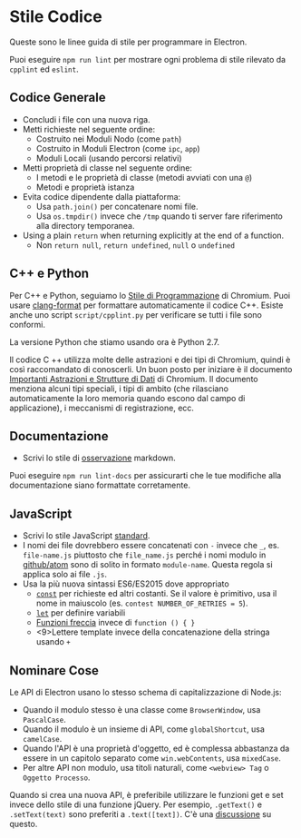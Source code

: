 # Stile Codice

Queste sono le linee guida di stile per programmare in Electron.

Puoi eseguire `npm run lint` per mostrare ogni problema di stile rilevato da `cpplint` ed `eslint`.

## Codice Generale

* Concludi i file con una nuova riga.
* Metti richieste nel seguente ordine:
  * Costruito nei Moduli Nodo (come `path`)
  * Costruito in Moduli Electron (come `ipc`, `app`)
  * Moduli Locali (usando percorsi relativi)
* Metti proprietà di classe nel seguente ordine:
  * I metodi e le proprietà di classe (metodi avviati con una `@`)
  * Metodi e proprietà istanza
* Evita codice dipendente dalla piattaforma:
  * Usa `path.join()` per concatenare nomi file.
  * Usa `os.tmpdir()` invece che `/tmp` quando ti server fare riferimento alla directory temporanea.
* Using a plain `return` when returning explicitly at the end of a function.
  * Non `return null`, `return undefined`, `null` o `undefined`

## C++ e Python

Per C++ e Python, seguiamo lo [Stile di Programmazione](https://www.chromium.org/developers/coding-style) di Chromium. Puoi usare [clang-format](clang-format.md) per formattare automaticamente il codice C++. Esiste anche uno script `script/cpplint.py` per verificare se tutti i file sono conformi.

La versione Python che stiamo usando ora è Python 2.7.

Il codice C ++ utilizza molte delle astrazioni e dei tipi di Chromium, quindi è così raccomandato di conoscerli. Un buon posto per iniziare è il documento [Importanti Astrazioni e Strutture di Dati](https://www.chromium.org/developers/coding-style/important-abstractions-and-data-structures) di Chromium. Il documento menziona alcuni tipi speciali, i tipi di ambito (che rilasciano automaticamente la loro memoria quando escono dal campo di applicazione), i meccanismi di registrazione, ecc.

## Documentazione

* Scrivi lo stile di [osservazione](https://github.com/remarkjs/remark) markdown.

Puoi eseguire `npm run lint-docs` per assicurarti che le tue modifiche alla documentazione siano formattate corretamente.

## JavaScript

* Scrivi lo stile JavaScript [standard](https://www.npmjs.com/package/standard).
* I nomi dei file dovrebbero essere concatenati con `-` invece che `_`, es. `file-name.js` piuttosto che `file_name.js` perché i nomi modulo in [github/atom](https://github.com/github/atom) sono di solito in formato `module-name`. Questa regola si applica solo ai file `.js`.
* Usa la più nuova sintassi ES6/ES2015 dove appropriato
  * [`const`](https://developer.mozilla.org/en-US/docs/Web/JavaScript/Reference/Statements/const) per richieste ed altri costanti.  Se il valore è primitivo, usa il nome in maiuscolo (es. `contest NUMBER_OF_RETRIES = 5`).
  * [`let`](https://developer.mozilla.org/en-US/docs/Web/JavaScript/Reference/Statements/let) per definire variabili
  * [Funzioni freccia](https://developer.mozilla.org/en-US/docs/Web/JavaScript/Reference/Functions/Arrow_functions) invece di `function () { }`
  * <9>Lettere template</a> invece della concatenazione della stringa usando `+`

## Nominare Cose

Le API di Electron usano lo stesso schema di capitalizzazione di Node.js:

- Quando il modulo stesso è una classe come `BrowserWindow`, usa `PascalCase`.
- Quando il modulo è un insieme di API, come `globalShortcut`, usa `camelCase`.
- Quando l'API è una proprietà d'oggetto, ed è complessa abbastanza da essere in un capitolo separato come `win.webContents`, usa `mixedCase`.
- Per altre API non modulo, usa titoli naturali, come `<webview> Tag` o `Oggetto Processo`.

Quando si crea una nuova API, è preferibile utilizzare le funzioni get e set invece dello stile di una funzione jQuery. Per esempio, `.getText()` e `.setText(text)` sono preferiti a `.text([text])`. C'è una [discussione](https://github.com/electron/electron/issues/46) su questo.
